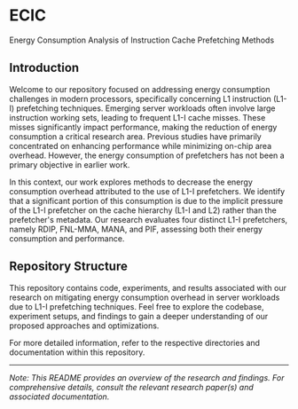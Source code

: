 # ECIC
Energy Consumption Analysis of Instruction Cache Prefetching Methods

## Introduction

Welcome to our repository focused on addressing energy consumption challenges in modern processors, specifically concerning L1 instruction (L1-I) prefetching techniques. Emerging server workloads often involve large instruction working sets, leading to frequent L1-I cache misses. These misses significantly impact performance, making the reduction of energy consumption a critical research area. Previous studies have primarily concentrated on enhancing performance while minimizing on-chip area overhead. However, the energy consumption of prefetchers has not been a primary objective in earlier work.

In this context, our work explores methods to decrease the energy consumption overhead attributed to the use of L1-I prefetchers. We identify that a significant portion of this consumption is due to the implicit pressure of the L1-I prefetcher on the cache hierarchy (L1-I and L2) rather than the prefetcher's metadata. Our research evaluates four distinct L1-I prefetchers, namely RDIP, FNL-MMA, MANA, and PIF, assessing both their energy consumption and performance.


## Repository Structure

This repository contains code, experiments, and results associated with our research on mitigating energy consumption overhead in server workloads due to L1-I prefetching techniques. Feel free to explore the codebase, experiment setups, and findings to gain a deeper understanding of our proposed approaches and optimizations.

For more detailed information, refer to the respective directories and documentation within this repository.

---

*Note: This README provides an overview of the research and findings. For comprehensive details, consult the relevant research paper(s) and associated documentation.*

